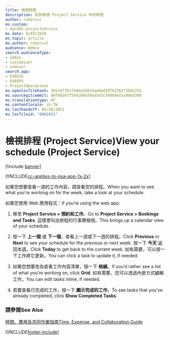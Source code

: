 ```yaml
---
title: 檢視排程
description: 如何檢視 Project Service 中的排程
author: ruhercul
ms.custom:
- dyn365-projectservice
ms.date: 8/03/2018
ms.topic: article
ms.author: ruhercul
audience: Admin
search.audienceType:
- admin
- customizer
- enduser
search.app:
- D365CE
- D365PS
- ProjectOperations
ms.openlocfilehash: 265c6ffb1f466e2b833ae8ad397623b273b02255
ms.sourcegitcommit: 40f68387f594180af64a5e5c748b6efa188bd300
ms.translationtype: HT
ms.contentlocale: zh-TW
ms.lasthandoff: 05/10/2021
ms.locfileid: "6002451"
---
```

# <a name="view-your-schedule-project-service"></a><span data-ttu-id="d606d-103">檢視排程 (Project Service)</span><span class="sxs-lookup"><span data-stu-id="d606d-103">View your schedule (Project Service)</span></span>

[!include [banner](../includes/psa-now-project-operations.md)]

[!INCLUDE[cc-applies-to-psa-app-1x-2x](../includes/cc-applies-to-psa-app-1x-2x.md)]

<span data-ttu-id="d606d-104">如果您想要查看一週的工作內容，請查看您的排程。</span><span class="sxs-lookup"><span data-stu-id="d606d-104">When you want to see what you’re working on for the week, take a look at your schedule.</span></span>  
  
 <span data-ttu-id="d606d-105">如果您使用 Web 應用程式：</span><span class="sxs-lookup"><span data-stu-id="d606d-105">If you’re using the web app:</span></span>  
  
1.  <span data-ttu-id="d606d-106">移至 **Project Service > 預約和工作**。</span><span class="sxs-lookup"><span data-stu-id="d606d-106">Go to **Project Service > Bookings and Tasks**.</span></span> <span data-ttu-id="d606d-107">這樣會叫出排程的行事曆檢視。</span><span class="sxs-lookup"><span data-stu-id="d606d-107">This brings up a calendar view of your schedule.</span></span>  
  
2.  <span data-ttu-id="d606d-108">按一下 **上一個** 或 **下一個**，查看上一週或下一週的排程。</span><span class="sxs-lookup"><span data-stu-id="d606d-108">Click **Previous** or **Next** to see your schedule for the previous or next week.</span></span> <span data-ttu-id="d606d-109">按一下 **今天** 返回本週。</span><span class="sxs-lookup"><span data-stu-id="d606d-109">Click **Today** to get back to the current week.</span></span> <span data-ttu-id="d606d-110">如有需要，可以按一下工作將它更新。</span><span class="sxs-lookup"><span data-stu-id="d606d-110">You can click a task to update it, if needed.</span></span>  
  
3.  <span data-ttu-id="d606d-111">如果您想要改為查看工作內容清單，按一下 **格線**。</span><span class="sxs-lookup"><span data-stu-id="d606d-111">If you’d rather see a list of what you’re working on, click **Grid**.</span></span> <span data-ttu-id="d606d-112">如有需要，您可以透過內嵌方式編輯工作。</span><span class="sxs-lookup"><span data-stu-id="d606d-112">You can edit tasks inline, if needed.</span></span>  
  
4.  <span data-ttu-id="d606d-113">若要查看已完成的工作，按一下 **顯示完成的工作**。</span><span class="sxs-lookup"><span data-stu-id="d606d-113">To see tasks that you’ve already completed, click **Show Completed Tasks**.</span></span>  
  
### <a name="see-also"></a><span data-ttu-id="d606d-114">請參閱</span><span class="sxs-lookup"><span data-stu-id="d606d-114">See Also</span></span>  
 [<span data-ttu-id="d606d-115">時間、費用及共同作業指南</span><span class="sxs-lookup"><span data-stu-id="d606d-115">Time, Expense, and Collaboration Guide</span></span>](../psa/time-expense-collaboration-guide.md)


[!INCLUDE[footer-include](../includes/footer-banner.md)]